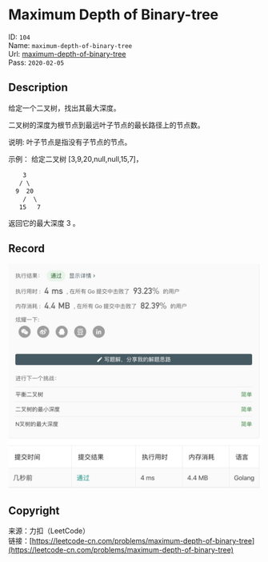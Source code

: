 # Maximum Depth of Binary-tree

ID: `104`  
Name: `maximum-depth-of-binary-tree`  
Url: [maximum-depth-of-binary-tree](https://leetcode-cn.com/problems/maximum-depth-of-binary-tree/)  
Pass: `2020-02-05`

## Description

给定一个二叉树，找出其最大深度。

二叉树的深度为根节点到最远叶子节点的最长路径上的节点数。

说明: 叶子节点是指没有子节点的节点。

示例：
给定二叉树 [3,9,20,null,null,15,7]，

```
    3
   / \
  9  20
    /  \
   15   7
```

返回它的最大深度 3 。

## Record

![Record](record.jpg "Record")

## Copyright

来源：力扣（LeetCode）  
链接：[https://leetcode-cn.com/problems/maximum-depth-of-binary-tree](https://leetcode-cn.com/problems/maximum-depth-of-binary-tree)  
